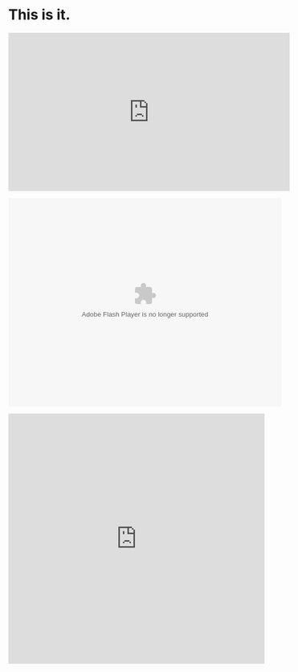 # This is it.

<iframe width="560" height="315" src="https://www.bilibili.com/video/av17028250/" frameborder="0" gesture="media" allow="encrypted-media" allowfullscreen></iframe>

<embed height="415" width="544" quality="high" allowfullscreen="true" type="application/x-shockwave-flash" src="//static.hdslb.com/miniloader.swf" flashvars="aid=17028250&page=1" pluginspage="//www.adobe.com/shockwave/download/download.cgi?P1_Prod_Version=ShockwaveFlash"></embed>

<iframe height=498 width=510 src='http://player.youku.com/embed/XMzExMjkwOTA1Mg==' frameborder=0 'allowfullscreen'></iframe>

